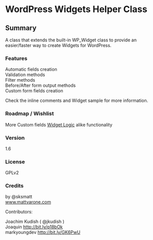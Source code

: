 #  WordPress Widgets Helper Class

## Summary

A class that extends the built-in WP_Widget class to provide an easier/faster way to create Widgets for WordPress.

### Features

Automatic fields creation  
Validation methods  
Filter methods  
Before/After form output methods  
Custom form fields creation   

Check the inline comments and Widget sample for more information.

### Roadmap / Wishlist

More Custom fields 
[Widget Logic](http://wordpress.org/extend/plugins/widget-logic/ "Widget Logic") alike functionality  

### Version

1.6

### License

GPLv2  

### Credits

by @sksmatt  
www.mattvarone.com

Contributors:

Joachim Kudish ( @jkudish )  
Joaquin http://bit.ly/p18bOk  
markyoungdev http://bit.ly/GK6PwU